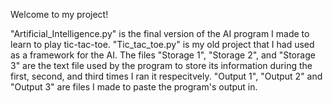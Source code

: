 Welcome to my project!

"Artificial_Intelligence.py" is the final version of the AI program I made to learn to play tic-tac-toe.
"Tic_tac_toe.py" is my old project that I had used as a framework for the AI.
The files "Storage 1", "Storage 2", and "Storage 3" are the text file used by the program to store its information during the first, second, and third times I ran it respecitvely.
"Output 1", "Output 2" and "Output 3" are files I made to paste the program's output in.
